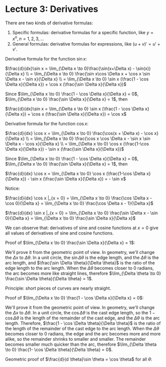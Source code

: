 # Lecture 3: Derivatives

There are two kinds of derivative formulas:

1. Specific formulas: derivative formulas for a specific function, like $y = x^n, n=1,2,3,...$
2. General formulas: derivative formulas for expressions, like $(u + v)'= u' + v'$.

Derivative formula for the function $\sin x$:

$\frac{d}{dx}\sin x = \lim_{\Delta x \to 0}\frac{\sin(x+\Delta x) - \sin(x)}{\Delta x} \\ = \lim_{\Delta x \to 0} \frac{\sin x\cos \Delta x + \cos x \sin \Delta x - \sin x}{\Delta x} \\ = \lim_{\Delta x \to 0} \sin x (\frac{1 - \cos \Delta x}{\Delta x}) + \cos x (\frac{\sin \Delta x}{\Delta x})$

Since $\lim_{\Delta x \to 0} \frac{1 - \cos \Delta x}{\Delta x} = 0$, $\lim_{\Delta x \to 0} \frac{\sin \Delta x}{\Delta x} = 1$, then

$\frac{d}{dx}\sin x = \lim_{\Delta x \to 0} \sin x (\frac{1 - \cos \Delta x}{\Delta x}) + \cos x (\frac{\sin \Delta x}{\Delta x}) = \cos x$

Derivative formula for the function $\cos x$:

$\frac{d}{dx} \cos x = \lim_{\Delta x \to 0} \frac{\cos(x + \Delta x) - \cos x}{\Delta x} \\ = \lim_{\Delta x \to 0} \frac{\cos x \cos \Delta x - \sin x \sin \Delta x - \cos x}{\Delta x} \\ = \lim_{\Delta x \to 0} \cos x (\frac{1-\cos \Delta x}{\Delta x}) - \sin x (\frac{\sin \Delta x}{\Delta x})$

Since $\lim_{\Delta x \to 0} \frac{1 - \cos \Delta x}{\Delta x} = 0$, $\lim_{\Delta x \to 0} \frac{\sin \Delta x}{\Delta x} = 1$, then

$\frac{d}{dx} \cos x = \lim_{\Delta x \to 0} \cos x (\frac{1-\cos \Delta x}{\Delta x}) - \sin x (\frac{\sin \Delta x}{\Delta x}) = - \sin x$

Notice:

$\frac{d}{dx} \cos x |_{x = 0} = \lim_{\Delta x \to 0} \frac{\cos \Delta x - \cos 0}{\Delta x} = \lim_{\Delta x \to 0} \frac{\cos \Delta x - 1}{\Delta x}$

$\frac{d}{dx} \sin x |_{x = 0} = \lim_{\Delta x \to 0} \frac{\sin \Delta x - \sin 0}{\Delta x} = \lim_{\Delta x \to 0} \frac{\sin \Delta x}{\Delta x}$

We can observe that: derivatives of sine and cosine functions at $x = 0$ give all values of derivatives of sine and cosine functions.

Proof of $\lim_{\Delta x \to 0} \frac{\sin \Delta x}{\Delta x} = 1$:

We'll prove it from the geometric point of view. In geometry, we'll change the $\Delta x$ to $\Delta \theta$. In a unit circle, the $\sin \Delta \theta$ is the edge length, and the $\Delta \theta$ is the arc length, and $\frac{\sin \Delta \theta}{\Delta \theta}$ is the ratio of the edge length to the arc length. When the $\Delta \theta$ becomes closer to 0 radians, the arc becomes more like straight lines, therefore $\lim_{\Delta \theta \to 0} \frac{\sin \Delta \theta}{\Delta \theta} = 1$.

Principle: short pieces of curves are nearly straight.

Proof of $\lim_{\Delta x \to 0} \frac{1 - \cos \Delta x}{\Delta x} = 0$:

We'll prove it from the geometric point of view. In geometry, we'll change the $\Delta x$ to $\Delta \theta$. In a unit circle, the $\cos \Delta \theta$ is the cast edge length, so the $1 - \cos \Delta \theta$ is the length of the remainder of the cast edge, and the $\Delta \theta$ is the arc length. Therefore, $\frac{1 - \cos \Delta \theta}{\Delta \theta}$ is the ratio of the length of the remainder of the cast edge to the arc length. When the $\Delta \theta$ becomes closer to 0 radians, the edge and the arc becomes more and more alike, so the remainder shrinks to smaller and smaller. The remainder becomes smaller much quicker than the arc, therefore $\lim_{\Delta \theta \to 0} \frac{1- \cos \Delta \theta}{\Delta \theta} = 0$.

Geometric proof of $\frac{d}{d \theta}\sin \theta = \cos \theta$ for all $\theta$: